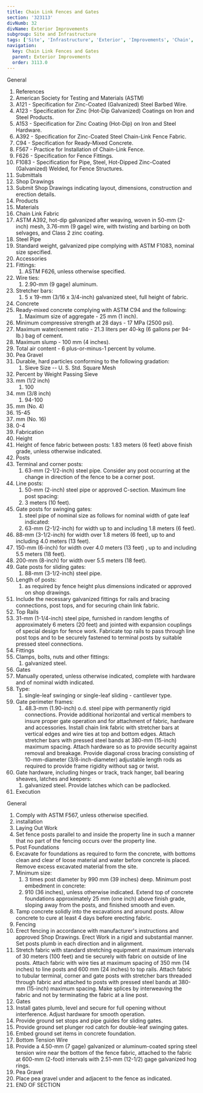 ```yaml
---
title: Chain Link Fences and Gates
section: '323113'
divNumb: 32
divName: Exterior Improvements
subgroup: Site and Infrastructure
tags: ['Site', 'Infrastructure', 'Exterior', 'Improvements', 'Chain', 'Link', 'Fences', 'Gates']
navigation:
  key: Chain Link Fences and Gates
  parent: Exterior Improvements
  order: 3113.0
---
```



General
   1. References
   1. American Society for Testing and Materials (ASTM)
   1. A121 - Specification for Zinc-Coated (Galvanized) Steel Barbed Wire.
   1. A123 - Specification for Zinc (Hot-Dip Galvanized) Coatings on Iron and Steel Products.
   1. A153 - Specification for Zinc Coating (Hot-Dip) on Iron and Steel Hardware.
   1. A392 - Specification for Zinc-Coated Steel Chain-Link Fence Fabric.
   1. C94 - Specification for Ready-Mixed Concrete.
   1. F567 - Practice for Installation of Chain-Link Fence.
   1. F626 - Specification for Fence Fittings.
   1. F1083 - Specification for Pipe, Steel, Hot-Dipped Zinc-Coated (Galvanized) Welded, for Fence Structures.
   1. Submittals
   1. Shop Drawings
   1. Submit Shop Drawings indicating layout, dimensions, construction and erection details.
   1. Products
   1. Materials
   1. Chain Link Fabric
   1. ASTM A392, hot-dip galvanized after weaving, woven in 50-mm (2-inch) mesh, 3.76-mm (9 gage) wire, with twisting and barbing on both selvages, and Class 2 zinc coating.
   1. Steel Pipe
   1. Standard weight, galvanized pipe complying with ASTM F1083, nominal size specified.
   1. Accessories
   1. Fittings:
      1. ASTM F626, unless otherwise specified.
   1. Wire ties:
      1. 2.90-mm (9 gage) aluminum.
   1. Stretcher bars:
      1. 5 x 19-mm (3/16 x 3/4-inch) galvanized steel, full height of fabric.
   1. Concrete
   1. Ready-mixed concrete complying with ASTM C94 and the following:
      1. Maximum size of aggregate - 25 mm (1 inch).
   1. Minimum compressive strength at 28 days - 17 MPa (2500 psi).
   1. Maximum water/cement ratio - 21.3 liters per 40-kg (6 gallons per 94-lb.) bag of cement.
   1. Maximum slump - 100 mm (4 inches).
   1. Total air content - 6 plus-or-minus-1 percent by volume.
   1. Pea Gravel
   1. Durable, hard particles conforming to the following gradation:
      1. Sieve Size -- U. S. Std. Square Mesh
   1. Percent by Weight Passing Sieve
5. mm (1/2 inch)
   1. 100
5. mm (3/8 inch)
   1. 94-100
75. mm (No. 4)
   1. 15-45
18. mm (No. 16)
   1. 0-4
   1. Fabrication
   1. Height
   1. Height of fence fabric between posts:
      1.83 meters (6 feet) above finish grade, unless otherwise indicated.
   1. Posts
   1. Terminal and corner posts:
      1. 63-mm (2-1/2-inch) steel pipe. Consider any post occurring at the change in direction of the fence to be a corner post.
   1. Line posts:
      1. 50-mm (2-inch) steel pipe or approved C-section. Maximum line post spacing:
      1. 3 meters (10 feet).
   1. Gate posts for swinging gates:
      1. steel pipe of nominal size as follows for nominal width of gate leaf indicated:
      1. 63-mm (2-1/2-inch) for width up to and including 1.8 meters (6 feet).
   1. 88-mm (3-1/2-inch) for width over 1.8 meters (6 feet), up to and including 4.0 meters (13 feet).
   1. 150-mm (6-inch) for width over 4.0 meters (13 feet) , up to and including 5.5 meters (18 feet).
   1. 200-mm (8-inch) for width over 5.5 meters (18 feet).
   1. Gate posts for sliding gates:
      1. 88-mm (3-1/2-inch) steel pipe.
   1. Length of posts:
      1. as required by fence height plus dimensions indicated or approved on shop drawings.
   1. Include the necessary galvanized fittings for rails and bracing connections, post tops, and for securing chain link fabric.
   1. Top Rails
   1. 31-mm (1-1/4-inch) steel pipe, furnished in random lengths of approximately 6 meters (20 feet) and jointed with expansion couplings of special design for fence work. Fabricate top rails to pass through line post tops and to be securely fastened to terminal posts by suitable pressed steel connections.
   1. Fittings
   1. Clamps, bolts, nuts and other fittings:
      1. galvanized steel.
   1. Gates
   1. Manually operated, unless otherwise indicated, complete with hardware and of nominal width indicated.
   1. Type:
      1. single-leaf swinging or single-leaf sliding - cantilever type.
   1. Gate perimeter frames:
      1. 48.3-mm (1.90-inch) o.d. steel pipe with permanently rigid connections. Provide additional horizontal and vertical members to insure proper gate operation and for attachment of fabric, hardware and accessories. Install chain link fabric with stretcher bars at vertical edges and wire ties at top and bottom edges. Attach stretcher bars with pressed steel bands at 380-mm (15-inch) maximum spacing. Attach hardware so as to provide security against removal and breakage. Provide diagonal cross bracing consisting of 10-mm-diameter (3/8-inch-diameter) adjustable length rods as required to provide frame rigidity without sag or twist.
   1. Gate hardware, including hinges or track, track hanger, ball bearing sheaves, latches and keepers:
      1. galvanized steel. Provide latches which can be padlocked.
   1. Execution

General
   1. Comply with ASTM F567, unless otherwise specified.
   1. installation
   1. Laying Out Work
   1. Set fence posts parallel to and inside the property line in such a manner that no part of the fencing occurs over the property line.
   1. Post Foundations
   1. Excavate for foundations as required to form the concrete, with bottoms clean and clear of loose material and water before concrete is placed. Remove excess excavated material from the site.
   1. Minimum size:
      1. 3 times post diameter by 990 mm (39 inches) deep. Minimum post embedment in concrete:
      1. 910 (36 inches), unless otherwise indicated. Extend top of concrete foundations approximately 25 mm (one inch) above finish grade, sloping away from the posts, and finished smooth and even.
   1. Tamp concrete solidly into the excavations and around posts. Allow concrete to cure at least 4 days before erecting fabric.
   1. Fencing
   1. Erect fencing in accordance with manufacturer's instructions and approved Shop Drawings. Erect Work in a rigid and substantial manner. Set posts plumb in each direction and in alignment.
   1. Stretch fabric with standard stretching equipment at maximum intervals of 30 meters (100 feet) and tie securely with fabric on outside of line posts. Attach fabric with wire ties at maximum spacing of 350 mm (14 inches) to line posts and 600 mm (24 inches) to top rails. Attach fabric to tubular terminal, corner and gate posts with stretcher bars threaded through fabric and attached to posts with pressed steel bands at 380-mm (15-inch) maximum spacing. Make splices by interweaving the fabric and not by terminating the fabric at a line post.
   1. Gates
   1. Install gates plumb, level and secure for full opening without interference. Adjust hardware for smooth operation.
   1. Provide ground set stops and pipe guides for sliding gates.
   1. Provide ground set plunger rod catch for double-leaf swinging gates.
   1. Embed ground set items in concrete foundation.
   1. Bottom Tension Wire
   1. Provide a 4.50-mm (7 gage) galvanized or aluminum-coated spring steel tension wire near the bottom of the fence fabric, attached to the fabric at 600-mm (2-foot) intervals with 2.51-mm (12-1/2) gage galvanized hog rings.
   1. Pea Gravel
   1. Place pea gravel under and adjacent to the fence as indicated.
   1. END OF SECTION

